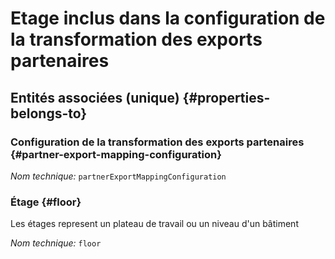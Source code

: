 # Etage inclus dans la configuration de la transformation des exports partenaires
<!--- THIS FILE IS GENERATED PLEASE DO NOT EDIT IT DIRECTLY --->



<OH code="partnerExportMappingConfigurationToFloor"/>







## Entités associées (unique) {#properties-belongs-to}

### Configuration de la transformation des exports partenaires {#partner-export-mapping-configuration}



*Nom technique:* ```partnerExportMappingConfiguration```
<PH code="partnerExportMappingConfigurationToFloor:partnerExportMappingConfiguration"/>

### Étage {#floor}

Les étages represent un plateau de travail ou un niveau d'un bâtiment

*Nom technique:* ```floor```
<PH code="partnerExportMappingConfigurationToFloor:floor"/>





